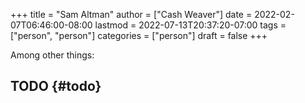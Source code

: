 +++
title = "Sam Altman"
author = ["Cash Weaver"]
date = 2022-02-07T06:46:00-08:00
lastmod = 2022-07-13T20:37:20-07:00
tags = ["person", "person"]
categories = ["person"]
draft = false
+++

Among other things:


## TODO {#todo}
